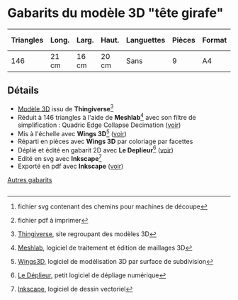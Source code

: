 # Gabarits du modèle 3D "tête girafe"
|Triangles|Long.|Larg.|Haut.|Languettes|Pièces|Format|Nb pages|SVG[^6]|PDF[^7]|
|---|---|---|---|---|---|---|---|---|---|
|146|21 cm|16 cm|20 cm|Sans|9|A4|x2|[svg](https://github.com/gilboonet/designs/blob/master/2023/TeteGirafe/teteGirafe146_H20_A4x2.svg)|[pdf](https://github.com/gilboonet/designs/blob/master/2023/TeteGirafe/teteGirafe146_H20_A4x2.pdf)|

## Détails
- [Modèle 3D](https://www.thingiverse.com/thing:182149) issu de **Thingiverse**[^1]
- Réduit à 146 triangles à l'aide de **Meshlab**[^2] avec son filtre de simplification : Quadric Edge Collapse Decimation ([voir](https://youtu.be/1irJLnVSnrk))
- Mis à l'échelle avec **Wings 3D**[^3] ([voir](https://youtu.be/vKRSdvvuxDQ))
- Réparti en pièces avec **Wings 3D** par coloriage par facettes
- Déplié et édité en gabarit 2D avec **Le Deplieur**[^4] ([voir](https://youtu.be/GMdUE3Vu98w))
- Edité en svg avec **Inkscape**[^5]
- Exporté en pdf avec **Inkscape** ([voir](https://www.youtube.com/watch?v=tLdg9i932-I))
[^1]:[Thingiverse](https://www.thingiverse.com), site regroupant des modèles 3D
[^2]:[Meshlab](https://www.meshlab.net/), logiciel de traitement et édition de maillages 3D
[^3]:[Wings3D](http://www.wings3d.com/), logiciel de modélisation 3D par surface de subdivision
[^4]:[Le Déplieur](https://gilboonet.github.io/deplieur/UI1.html), petit logiciel de dépliage numérique
[^5]:[Inkscape](https://inkscape.org/fr/), logiciel de dessin vectoriel
[^6]:fichier svg contenant des chemins pour machines de découpe
[^7]:fichier pdf à imprimer

[Autres gabarits](https://github.com/gilboonet/designs/tree/master/2023/README.md#galeries-de-gabarits)

```stl
